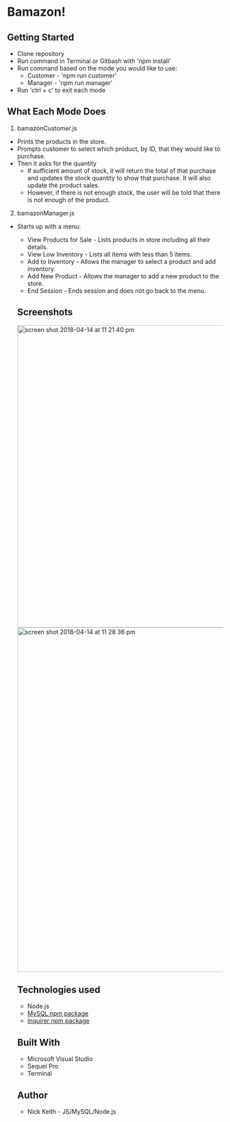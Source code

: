 # Bamazon!

## Getting Started

- Clone repository
- Run command in Terminal or Gitbash with 'npm install'
- Run command based on the mode you would like to use:
  - Customer - 'npm run customer'
  - Manager - 'npm run manager'
- Run 'ctrl + c' to exit each mode

## What Each Mode Does

1. bamazonCustomer.js

- Prints the products in the store.
- Prompts customer to select which product, by ID, that they would like to purchase.
- Then it asks for the quantity
  - If sufficient amount of stock, it will return the total of that purchase and updates the stock quantity to show 
    that purchase.  It will also update the product sales.
  - However,  if there is not enough stock, the user will be told that there is not enough of the product.

2. bamazonManager.js

- Starts up with a menu:
  - View Products for Sale - Lists products in store including all their details.
  - View Low Inventory - Lists all items with less than 5 items.
  - Add to Inventory - Allows the manager to select a product and add inventory.
  - Add New Product - Allows the manager to add a new product to the store.
  - End Session - Ends session and does not go back to the menu.
  
  ## Screenshots
  
  <img width="705" alt="screen shot 2018-04-14 at 11 21 40 pm" src="https://user-images.githubusercontent.com/33463643/38775010-d690880a-403b-11e8-87a3-864e8abd8ca3.png">
  
  <img width="804" alt="screen shot 2018-04-14 at 11 28 36 pm" src="https://user-images.githubusercontent.com/33463643/38775015-070dcd94-403c-11e8-9e50-07af897c8c6d.png">
  
  
  ## Technologies used
  
  - Node.js
  - [MySQL npm package](https://www.npmjs.com/package/mysql)
  - [Inquirer npm package](https://www.npmjs.com/package/inquirer)
  
  ## Built With
  
  - Microsoft Visual Studio
  - Sequel Pro
  - Terminal
  
  ## Author
  
  - Nick Keith - JS/MySQL/Node.js
 
 
